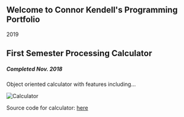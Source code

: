 ## Welcome to Connor Kendell's Programming Portfolio
2019



## First Semester Processing Calculator
##### Completed Nov. 2018
Object oriented calculator with features including...

![Calculator]()

Source code for calculator: [here](https://github.com/veretrum/2019ProgrammingPortfolio/tree/master/Calculator)

